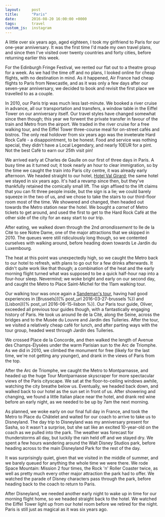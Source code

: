 ```yaml
---
layout:     post
title:      "Paris"
date:       2016-08-20 16:00:00 +0000
tags:       travel
custom_js:  instagram
---
```


A little over six years ago, aged eighteen, I took my girlfriend to Paris for our one-year anniversary. It was the first time I'd made my own travel plans, and since then I've visited over twenty countries and forty cities, before returning earlier this week.

<!-- Read More -->

For the Edinburgh Fringe Festival, we rented our flat out to a theatre group for a week. As we had the time off and no plans, I looked online for cheap flights, with no destination in mind. As it happened, Air France had cheap flights to Paris from Newcastle, and as it was only a few days after our seven-year anniversary, we decided to book and revisit the first place we travelled to as a couple.

In 2010, our Paris trip was much less last-minute. We booked a river cruise in advance, all our transportation and transfers, a window table in the Eiffel Tower on our anniversary itself. Our travel styles have changed somewhat since then though; this year we forwent the private transfer in favour of the train and Metro from the airport. We traded in the river cruise for a free walking tour, and the Eiffel Tower three-course meal for on-street cafés and bistros. The only real holdover from six years ago was the inveterate Hard Rock Café - a disappointment, to be honest. Food and service was nothing special, they didn't have a Local Legendary, and nearly 10EUR for a pint. Not the best Café to earn our 25th visit pin!

We arrived early at Charles de Gaulle on our first of three days in Paris. A busy time as it turned out; it took nearly an hour to clear immigration, so by the time we caught the train into Paris city centre, it was already early afternoon. We headed straight to our hotel, [Hotel Val Girard][hotel-val-girard]; the same hotel we stayed in six years ago. It's had a revamp since then, but they've thankfully retained the comically small lift. The sign affixed to the lift claims that you can fit three people inside, but the sign is a lie; we could barely squeeze in the two of us, and we chose to take the stairs to our third-floor room most of the time. We showered and changed, then headed out towards the Metro station near the hotel. We bought a *carnet* of Metro tickets to get around, and used the first to get to the Hard Rock Café at the other side of the city for an easy start to our trip.

After eating, we walked down through the 2nd *arrondissement* to Ile de la Cité to see Notre Dame, one of the major attractions that we skipped in 2010. The queues were still ridiculously long though, so we contented ourselves with walking around, before heading down towards Le Jardin du Luxembourg.

<div class="instagram-container">
    <blockquote class="instagram-media" data-instgrm-captioned data-instgrm-version="6">
        <a href="https://www.instagram.com/p/BJNa-lzAKj-/" target="_blank"></a>
    </blockquote>
</div>

The heat at this point was unexpectedly high, so we caught the Metro back to our hotel to refresh, with plans to go out for a few drinks afterwards. It didn't quite work like that though; a combination of the heat and the early morning flight turned what was supposed to be a quick half-hour nap into a four-hour sleep. Nevermind; we woke bright and early on our second day, and caught the Metro to Place Saint-Michel for the 11am walking tour.

Our walking tour was once again a [Sandeman's tour][sandemans-paris-tour], having had good experiences in [Brussels]({% post_url 2016-03-27-brussels %}) and [Lisbon]({% post_url 2016-06-15-lisbon %}). Our Paris tour guide, Oliver, exceeded all previous tour guides though, with a fantastically engaging history of Paris. He took us around Ile de la Cité, along the Seine, across the bridges and to the Musée du Louvre and Jardin des Tuileries. After the tour, we visited a relatively cheap café for lunch, and after parting ways with the tour group, headed west through Jardin des Tuileries.

We crossed Place de la Concorde, and then walked the length of Avenue des Champs-Élysées under the warm Parisian sun to the Arc de Triomphe. As we did in 2010, we climbed the monument for free (likely for the last time, we're not getting any younger), and drank in the views of Paris from the top.

<div class="instagram-container">
    <blockquote class="instagram-media" data-instgrm-captioned data-instgrm-version="6">
        <a href="https://www.instagram.com/p/BJOIm_ZAY7b/" target="_blank"></a>
    </blockquote>
</div>

After the Arc de Triomphe, we caught the Metro to Montparnasse, and headed up the huge Tour Montparnasse skyscraper for more spectacular views of the Paris cityscape. We sat at the floor-to-ceiling windows awhile, watching the city breathe below us. Eventually, we headed back down, and walked back to our hotel as the sun set in front of us. After showering and changing, we found a little Italian place near the hotel, and drank red wine before an early night, as we needed to be up by 7am the next morning.

As planned, we woke early on our final full day in France, and took the Metro to Place du Châtelet and waited for our coach to arrive to take us to Disneyland. The day trip to Disneyland was my anniversary present for Sasha, so it wasn't a surprise, but she sat like an excited 10-year-old on the coach as we pulled into the park. The weather was forecast for thunderstorms all day, but luckily the rain held off and we stayed dry. We spent a few hours wandering around the Walt Disney Studios park, before heading across to the main Disneyland Park for the rest of the day.

<div class="instagram-container">
    <blockquote class="instagram-media" data-instgrm-captioned data-instgrm-version="6">
        <a href="https://www.instagram.com/p/BJSAE_2gAmL/" target="_blank"></a>
    </blockquote>
</div>

It was surprisingly quiet, given that we visited in the middle of summer, and we barely queued for anything the whole time we were there. We rode Space Mountain: Mission 2 four times, the Rock 'n' Roller Coaster twice, as well as pretty much every other major attraction the park had to offer. We watched the parade of Disney characters pass through the park, before heading back to the coach to return to Paris.

After Disneyland, we needed another early night to wake up in time for our morning flight home, so we headed straight back to the hotel. We watched the Eiffel Tower light up from our hotel room before we retired for the night. Paris is still just as magical as it was six years ago.

[hotel-val-girard]: http://www.girard-hotel-paris.com/
[sandemans-paris-tour]: http://www.neweuropetours.eu/paris/en/home